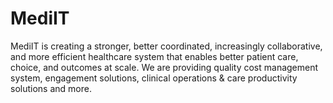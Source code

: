 # MediIT
MediIT is creating a stronger, better coordinated, increasingly collaborative, and more efficient healthcare system that enables better patient care, choice, and outcomes at scale. We are providing quality cost management system, engagement solutions, clinical operations &amp; care productivity solutions and more.
